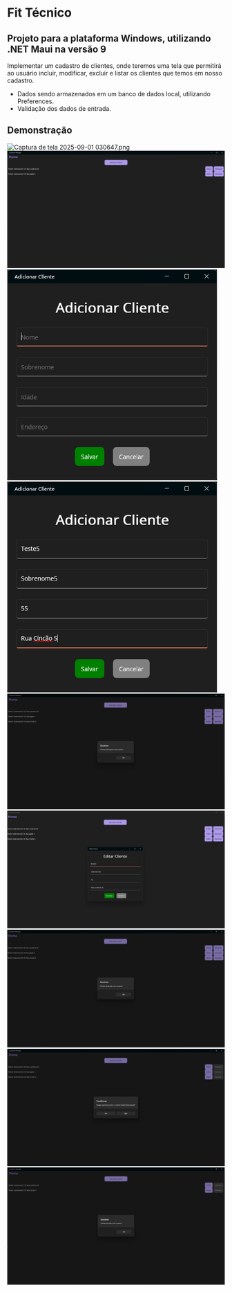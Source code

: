 ﻿# Fit Técnico

## Projeto para a plataforma Windows, utilizando .NET Maui na versão 9

Implementar um cadastro de clientes, onde teremos uma tela que permitirá ao usuário incluir, modificar, excluir e listar os clientes que temos em nosso
cadastro.

- Dados sendo armazenados em um banco de dados local, utilizando Preferences.
- Validação dos dados de entrada.

## Demonstração

![Captura de tela 2025-09-01 030647.png](Media/Captura%20de%20tela%202025-09-01%20030647.png)
![Captura de tela 2025-09-01 030659.png](Media/Captura%20de%20tela%202025-09-01%20030659.png)
![Captura de tela 2025-09-01 030714.png](Media/Captura%20de%20tela%202025-09-01%20030714.png)
![Captura de tela 2025-09-01 030734.png](Media/Captura%20de%20tela%202025-09-01%20030734.png)
![Captura de tela 2025-09-01 030754.png](Media/Captura%20de%20tela%202025-09-01%20030754.png)
![Captura de tela 2025-09-01 030806.png](Media/Captura%20de%20tela%202025-09-01%20030806.png)
![Captura de tela 2025-09-01 030823.png](Media/Captura%20de%20tela%202025-09-01%20030823.png)
![Captura de tela 2025-09-01 030838.png](Media/Captura%20de%20tela%202025-09-01%20030838.png)
![Captura de tela 2025-09-01 030858.png](Media/Captura%20de%20tela%202025-09-01%20030858.png)
